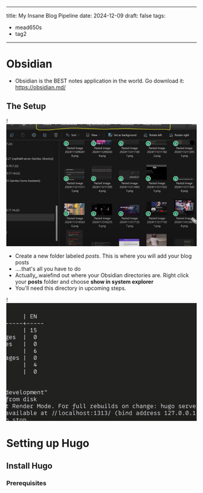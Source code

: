 
---
title: My Insane Blog Pipeline
date: 2024-12-09
draft: false
tags:
  - mead650s
  - tag2
---


# Obsidian

- Obsidian is the BEST notes application in the world. Go download it: https://obsidian.md/

## The Setup

!![Image Description](/images/Pasted%20image%2020241209220603.png)

-  Create a new folder labeled *posts*. This is where you will add your blog posts
- ....that's all you have to do
- Actually„.waiefind out where your Obsidian directories are. Right click your **posts** folder and choose **show in system explorer**
- You'll need this directory in upcoming steps.

!![Image Description](/images/Pasted%20image%2020241209224358.png)
# Setting up Hugo

## Install Hugo

### Prerequisites



